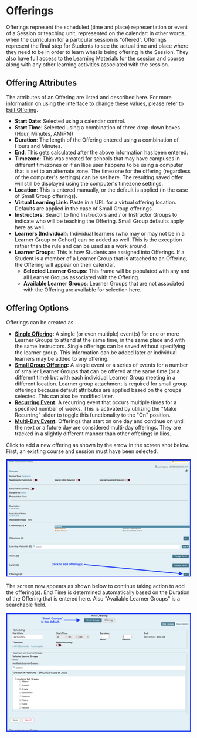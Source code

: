 # Offerings

Offerings represent the scheduled (time and place) representation or event of a Session or teaching unit, represented on the calendar: in other words, when the curriculum for a particular session is “offered”. Offerings represent the final step for Students to see the actual time and place where they need to be in order to learn what is being offering in the Session. They also have full access to the Learning Materials for the session and course along with any other learning activities associated with the session.

## Offering Attributes

The attributes of an Offering are listed and described here. For more information on using the interface to change these values, please refer to [Edit Offering](https://iliosproject.gitbook.io/ilios-user-guide/courses-and-sessions/offerings/edit-offering).

* **Start Date**: Selected using a calendar control.
* **Start Time**: Selected using a combination of three drop-down boxes (Hour, Minutes, AM/PM)
* **Duration**: The length of the Offering entered using a combination of Hours and Minutes.
* **End**: This gets calculated after the above information has been entered.
* **Timezone**: This was created for schools that may have campuses in different timezones or if an Ilios user happens to be using a computer that is set to an alternate zone. The timezone for the offering (regardless of the computer's settings) can be set here. The resulting saved offer will still be displayed using the computer's timezone settings.
* **Location**: This is entered manually, or the default is applied (in the case of Small Group offerings).
* **Virtual Learning Link:** Paste in a URL for a virtual offering location. Defaults are applied in the case of Small Group offerings.
* **Instructors**: Search to find Instructors and / or Instructor Groups to indicate who will be teaching the Offering. Small Group defaults apply here as well.
* **Learners (Individual)**: Individual learners (who may or may not be in a Learner Group or Cohort) can be added as well. This is the exception rather than the rule and can be used as a work around.
* **Learner Groups**: This is how Students are assigned into Offerings. If a Student is a member of a Learner Group that is attached to an Offering, the Offering will appear on their calendar.
  * **Selected Learner Groups**: This frame will be populated with any and all Learner Groups associated with the Offering.
  * **Available Learner Groups**: Learner Groups that are not associated with the Offering are available for selection here.

## Offering Options

Offerings can be created as ...

* [**Single Offering**](https://iliosproject.gitbook.io/ilios-user-guide/courses-and-sessions/offerings/create-single-offering)**:**  A single (or even multiple) event(s) for one or more Learner Groups to attend at the same time, in the same place and with the same Instructors. Single offerings can be saved without specifying the learner group. This information can be added later or individual learners may be added to any offering.
* [**Small Group Offering**](https://iliosproject.gitbook.io/ilios-user-guide/courses-and-sessions/offerings/create-small-group-offerings)**:**  A single event or a series of events for a number of smaller Learner Groups that can be offered at the same time (or a different time) but with each individual Learner Group meeting in a different location. Learner group attachment is required for small group offerings because default attributes are applied based on the groups selected. This can also be modified later.
* [**Recurring Event**](https://iliosproject.gitbook.io/ilios-user-guide/courses-and-sessions/offerings/recurring-event)**:**  A recurring event that occurs multiple times for a specified number of weeks.  This is activated by utilizing the "Make Recurring" slider to toggle this functionality to the "On" position.
* [**Multi-Day Event**](https://iliosproject.gitbook.io/ilios-user-guide/courses-and-sessions/offerings/multi-day-offerings)**:** Offerings that start on one day and continue on until the next or a future day are considered multi-day offerings. They are tracked in a slightly different manner than other offerings in Ilios.

Click to add a new offering as shown by the arrow in the screen shot below. First, an existing course and session must have been selected.

![Click button to start adding Offerings](../../images/offerings_README/add_new_offering_button.png)

The screen now appears as shown below to continue taking action to add the offering(s). End Time is determined automatically based on the Duration of the Offering that is entered here. Also "Available Learner Groups" is a searchable field.

![Small Groups default shown](../../images/offerings_README/add_offering.png)
